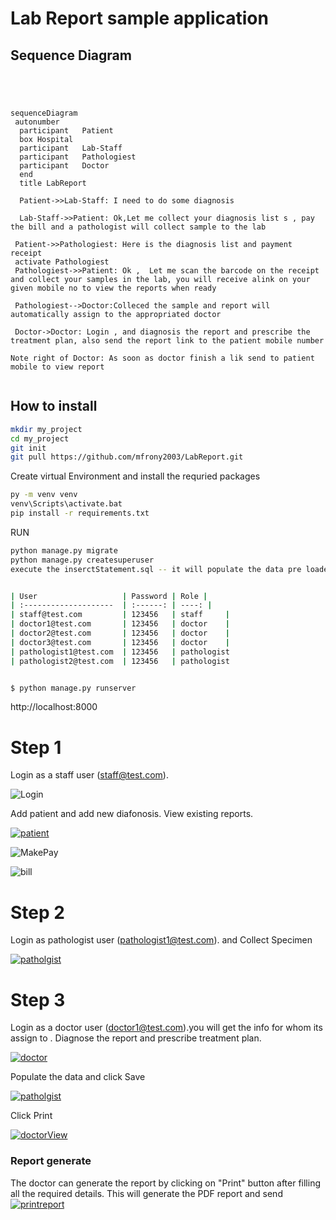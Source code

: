 # Lab Report sample application

## Sequence Diagram
```mermaid




sequenceDiagram
 autonumber
  participant   Patient
  box Hospital
  participant   Lab-Staff
  participant   Pathologiest
  participant   Doctor
  end
  title LabReport
  
  Patient->>Lab-Staff: I need to do some diagnosis

  Lab-Staff->>Patient: Ok,Let me collect your diagnosis list s , pay the bill and a pathologist will collect sample to the lab

 Patient->>Pathologiest: Here is the diagnosis list and payment receipt 
 activate Pathologiest
 Pathologiest->>Patient: Ok ,  Let me scan the barcode on the receipt and collect your samples in the lab, you will receive alink on your given mobile no to view the reports when ready 

 Pathologiest-->Doctor:Colleced the sample and report will automatically assign to the appropriated doctor

 Doctor->Doctor: Login , and diagnosis the report and prescribe the treatment plan, also send the report link to the patient mobile number

Note right of Doctor: As soon as doctor finish a lik send to patient mobile to view report


```

## How to install
   
```bash
mkdir my_project
cd my_project
git init
git pull https://github.com/mfrony2003/LabReport.git
```
Create virtual Environment and install the requried packages
```bash
py -m venv venv
venv\Scripts\activate.bat
pip install -r requirements.txt
```
RUN
```bash
python manage.py migrate
python manage.py createsuperuser
execute the inserctStatement.sql -- it will populate the data pre loaded data


| User                   | Password | Role |
| :--------------------  | :------: | ----: |
| staff@test.com         | 123456   | staff     |
| doctor1@test.com       | 123456   | doctor    |
| doctor2@test.com       | 123456   | doctor    |
| doctor3@test.com       | 123456   | doctor    |
| pathologist1@test.com  | 123456   | pathologist 
| pathologist2@test.com  | 123456   | pathologist 


$ python manage.py runserver

```
http://localhost:8000

# Step 1

Login as a staff user (staff@test.com). 


![Login](https://github.com/mfrony2003/LabReport/assets/26355258/46dde89f-c025-4f95-9ec8-23eddec7021a)

Add patient and add new diafonosis. View existing reports.

[
![patient](https://github.com/mfrony2003/LabReport/assets/26355258/1946b334-da53-4ffc-9ac8-3755d89881f0)
](url)

![MakePay](https://github.com/mfrony2003/LabReport/assets/26355258/633d2395-91c2-46e8-b1db-e83aeca1f208)


![bill](https://github.com/mfrony2003/LabReport/assets/26355258/f33950b6-7a49-41b6-8785-1c3132afc708)



# Step 2

Login as pathologist user (pathologist1@test.com). and Collect Specimen 

[
![patholgist](https://github.com/mfrony2003/LabReport/assets/26355258/ceb50e93-ab01-4674-a57e-3169b05fb3e2)
](url)

# Step 3
Login as a doctor user (doctor1@test.com).you will get the info for whom its assign to . Diagnose the report and prescribe treatment plan.

[
![doctor](https://github.com/mfrony2003/LabReport/assets/26355258/478937f1-cdd5-4972-97e0-6ea6b3229f28)
](url)

Populate the data and click Save

[
![patholgist](https://github.com/mfrony2003/LabReport/assets/26355258/41f58f9a-31a0-42ea-bb7f-756275491a00)
](url)

Click Print

[
![doctorView](https://github.com/mfrony2003/LabReport/assets/26355258/7e8131c2-dd10-45e1-869d-559898453e32)
](url)

### Report generate

The doctor can generate the report by clicking on "Print" button after filling all the required details. This will generate the PDF report and send
[
![printreport](https://github.com/mfrony2003/LabReport/assets/26355258/a2bc8b0f-15eb-4335-8304-f7a3ad471ad9)
](url)


   

